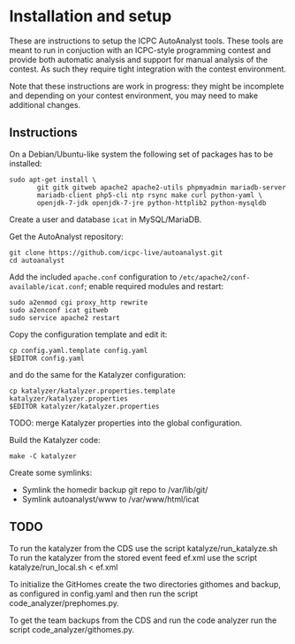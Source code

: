 # Installation and setup

These are instructions to setup the ICPC AutoAnalyst tools. These
tools are meant to run in conjuction with an ICPC-style programming
contest and provide both automatic analysis and support for manual
analysis of the contest. As such they require tight integration with
the contest environment.

Note that these instructions are work in progress: they might be
incomplete and depending on your contest environment, you may need to
make additional changes.

## Instructions

On a Debian/Ubuntu-like system the following set of packages has to be
installed:
```
sudo apt-get install \
       git gitk gitweb apache2 apache2-utils phpmyadmin mariadb-server
       mariadb-client php5-cli ntp rsync make curl python-yaml \
       openjdk-7-jdk openjdk-7-jre python-httplib2 python-mysqldb
```

Create a user and database `icat` in MySQL/MariaDB.

Get the AutoAnalyst repository:
```
git clone https://github.com/icpc-live/autoanalyst.git
cd autoanalyst
```

Add the included `apache.conf` configuration to `/etc/apache2/conf-available/icat.conf`;
enable required modules and restart:
```
sudo a2enmod cgi proxy_http rewrite
sudo a2enconf icat gitweb
sudo service apache2 restart
```

Copy the configuration template and edit it:
```
cp config.yaml.template config.yaml
$EDITOR config.yaml
```
and do the same for the Katalyzer configuration:
```
cp katalyzer/katalyzer.properties.template katalyzer/katalyzer.properties
$EDITOR katalyzer/katalyzer.properties
```
TODO: merge Katalyzer properties into the global configuration.

Build the Katalyzer code:
```
make -C katalyzer
```

Create some symlinks:
- Symlink the homedir backup git repo to /var/lib/git/
- Symlink autoanalyst/www to /var/www/html/icat


## TODO

To run the katalyzer from the CDS use the script katalyze/run_katalyze.sh
To run the katalyzer from the stored event feed ef.xml use the script katalyze/run_local.sh < ef.xml


To initialize the GitHomes create the two directories githomes and backup, as configured in config.yaml and then run the script code_analyzer/prephomes.py.

To get the team backups from the CDS and run the code analyzer run the script code_analyzer/githomes.py.
